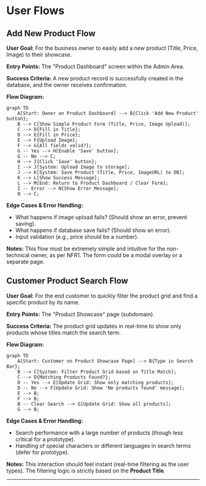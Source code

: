 # User Flows

## Add New Product Flow

**User Goal:** For the business owner to easily add a new product (Title, Price, Image) to their showcase.

**Entry Points:** The "Product Dashboard" screen within the Admin Area.

**Success Criteria:** A new product record is successfully created in the database, and the owner receives confirmation.

**Flow Diagram:**

```mermaid
graph TD
    A[Start: Owner on Product Dashboard] --> B{Click 'Add New Product' button};
    B --> C[Show Simple Product Form (Title, Price, Image Upload)];
    C --> D{Fill in Title};
    D --> E{Fill in Price};
    E --> F{Upload Image};
    F --> G{All fields valid?};
    G -- Yes --> H[Enable 'Save' button];
    G -- No --> C;
    H --> I{Click 'Save' button};
    I --> J[System: Upload Image to storage];
    J --> K[System: Save Product (Title, Price, ImageURL) to DB];
    K --> L[Show Success Message];
    L --> M[End: Return to Product Dashboard / Clear Form];
    I -- Error --> N[Show Error Message];
    N --> C;
```

**Edge Cases & Error Handling:**

  * What happens if image upload fails? (Should show an error, prevent saving).
  * What happens if database save fails? (Should show an error).
  * Input validation (e.g., price should be a number).

**Notes:** This flow must be extremely simple and intuitive for the non-technical owner, as per NFR1. The form could be a modal overlay or a separate page.

## Customer Product Search Flow

**User Goal:** For the end customer to quickly filter the product grid and find a specific product by its name.

**Entry Points:** The "Product Showcase" page (subdomain).

**Success Criteria:** The product grid updates in real-time to show only products whose titles match the search term.

**Flow Diagram:**

```mermaid
graph TD
    A[Start: Customer on Product Showcase Page] --> B{Type in Search Bar};
    B --> C[System: Filter Product Grid based on Title Match];
    C --> D{Matching Products Found?};
    D -- Yes --> E[Update Grid: Show only matching products];
    D -- No --> F[Update Grid: Show 'No products found' message];
    E --> B;
    F --> B;
    B -- Clear Search --> G[Update Grid: Show all products];
    G --> B;
```

**Edge Cases & Error Handling:**

  * Search performance with a large number of products (though less critical for a prototype).
  * Handling of special characters or different languages in search terms (defer for prototype).

**Notes:** This interaction should feel instant (real-time filtering as the user types). The filtering logic is strictly based on the **Product Title**.

-----
